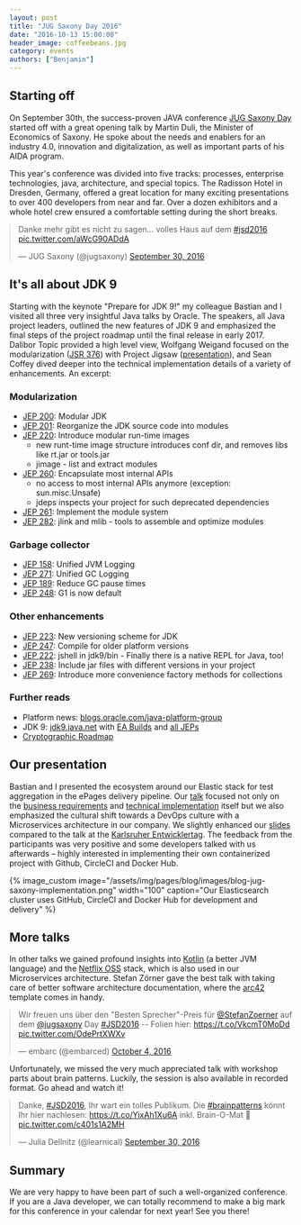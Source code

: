 ```yaml
---
layout: post
title: "JUG Saxony Day 2016"
date: "2016-10-13 15:00:00"
header_image: coffeebeans.jpg
category: events
authors: ["Benjamin"]
---
```


<style>
.twitter-tweet {
  margin: auto;
}
</style>

## Starting off

On September 30th, the success-proven JAVA conference [JUG Saxony Day](http://www.jug-saxony-day.org/) started off with a great opening talk by Martin Duli, the Minister of Economics of Saxony.
He spoke about the needs and enablers for an industry 4.0, innovation and digitalization, as well as important parts of his AIDA program.

This year's conference was divided into five tracks: processes, enterprise technologies, java, architecture, and special topics.
The Radisson Hotel in Dresden, Germany, offered a great location for many exciting presentations to over 400 developers from near and far.
Over a dozen exhibitors and a whole hotel crew ensured a comfortable setting during the short breaks.

<blockquote class="twitter-tweet" data-lang="en"><p lang="de" dir="ltr">Danke mehr gibt es nicht zu sagen… volles Haus auf dem <a href="https://twitter.com/hashtag/jsd2016?src=hash">#jsd2016</a> <a href="https://t.co/aWcG90ADdA">pic.twitter.com/aWcG90ADdA</a></p>&mdash; JUG Saxony (@jugsaxony) <a href="https://twitter.com/jugsaxony/status/781762081167118336">September 30, 2016</a></blockquote>
<script async src="//platform.twitter.com/widgets.js" charset="utf-8"></script>

## It's all about JDK 9

Starting with the keynote "Prepare for JDK 9!" my colleague Bastian and I visited all three very insightful Java talks by Oracle.
The speakers, all Java project leaders, outlined the new features of JDK 9 and emphasized the final steps of the project roadmap until the final release in early 2017.
Dalibor Topic provided a high level view, Wolfgang Weigand focused on the modularization ([JSR 376](http://openjdk.java.net/projects/jigsaw/spec/reqs)) with Project Jigsaw ([presentation](http://www.slideshare.net/wolfgangweigend/jdk-9-und-die-modulare-plattform-jigsaw)), and Sean Coffey dived deeper into the technical implementation details of a variety of enhancements.
An excerpt:

### Modularization

* [JEP 200](http://openjdk.java.net/jeps/200): Modular JDK
* [JEP 201](http://openjdk.java.net/jeps/201): Reorganize the JDK source code into modules
* [JEP 220](http://openjdk.java.net/jeps/220): Introduce modular run-time images
  - new runt-time image structure introduces conf dir, and removes libs like rt.jar or tools.jar
  - jimage - list and extract modules
* [JEP 260](http://openjdk.java.net/jeps/260): Encapsulate most internal APIs
  - no access to most internal APIs anymore (exception: sun.misc.Unsafe)
  - jdeps inspects your project for such deprecated dependencies
* [JEP 261](http://openjdk.java.net/jeps/261): Implement the module system
* [JEP 282](http://openjdk.java.net/jeps/282): jlink and mlib - tools to assemble and optimize modules

### Garbage collector

* [JEP 158](http://openjdk.java.net/jeps/158): Unified JVM Logging
* [JEP 271](http://openjdk.java.net/jeps/271): Unified GC Logging
* [JEP 189](http://openjdk.java.net/jeps/189): Reduce GC pause times
* [JEP 248](http://openjdk.java.net/jeps/248): G1 is now default

### Other enhancements

* [JEP 223](http://openjdk.java.net/jeps/223): New versioning scheme for JDK
* [JEP 247](http://openjdk.java.net/jeps/247): Compile for older platform versions
* [JEP 222](http://openjdk.java.net/jeps/222): jshell in jdk9/bin - Finally there is a native REPL for Java, too!
* [JEP 238](http://openjdk.java.net/jeps/238): Include jar files with different versions in your project
* [JEP 269](http://openjdk.java.net/jeps/269): Introduce more convenience factory methods for collections

### Further reads

* Platform news: [blogs.oracle.com/java-platform-group](https://blogs.oracle.com/java-platform-group/)
* JDK 9: [jdk9.java.net](https://jdk9.java.net/) with [EA Builds](https://jdk9.java.net/download/) and [all JEPs](http://openjdk.java.net/projects/jdk9/)
* [Cryptographic Roadmap](https://www.java.com/en/jre-jdk-cryptoroadmap.html)

## Our presentation

Bastian and I presented the ecosystem around our Elastic stack for test aggregation in the ePages delivery pipeline.
Our [talk](http://www.jug-saxony-day.org/programm/#/V45) focused not only on the [business requirements](https://developer.epages.com/blog/2016/02/11/pipeline-elk-test-evaluation-1.html) and [technical implementation](https://developer.epages.com/blog/2016/02/16/pipeline-elk-test-evaluation-2.html) itself but we also emphasized the cultural shift towards a DevOps culture with a Microservices architecture in our company.
We slightly enhanced our [slides](https://speakerdeck.com/dataduke/continuous-delivery-pipeline-automated-test-evaluation-jsd2016) compared to the talk at the [Karlsruher Entwicklertag](https://developer.epages.com/blog/2016/06/23/karlsruher-entwicklertag.html).
The feedback from the participants was very positive and some developers talked with us afterwards – highly interested in implementing their own containerized project with Github, CircleCI and Docker Hub.

{% image_custom image="/assets/img/pages/blog/images/blog-jug-saxony-implementation.png" width="100" caption="Our Elasticsearch cluster uses GitHub, CircleCI and Docker Hub for development and delivery" %}

## More talks

In other talks we gained profound insights into [Kotlin](https://kotlinlang.org/) (a better JVM language) and the [Netflix OSS](https://cloud.spring.io/spring-cloud-netflix/) stack, which is also used in our Microservices architecture.
Stefan Zörner gave the best talk with taking care of better software architecture documentation, where the [arc42](http://arc42.org/) template comes in handy.

<blockquote class="twitter-tweet" data-lang="en"><p lang="de" dir="ltr">Wir freuen uns über den &quot;Besten Sprecher&quot;-Preis für <a href="https://twitter.com/StefanZoerner">@StefanZoerner</a> auf dem <a href="https://twitter.com/jugsaxony">@jugsaxony</a> Day <a href="https://twitter.com/hashtag/JSD2016?src=hash">#JSD2016</a> -- Folien hier: <a href="https://t.co/VkcmT0MoDd">https://t.co/VkcmT0MoDd</a> <a href="https://t.co/OdePrtXWXv">pic.twitter.com/OdePrtXWXv</a></p>&mdash; embarc (@embarced) <a href="https://twitter.com/embarced/status/783185639542054912">October 4, 2016</a></blockquote>
<script async src="//platform.twitter.com/widgets.js" charset="utf-8"></script>

Unfortunately, we missed the very much appreciated talk with workshop parts about brain patterns. Luckily, the session is also available in recorded format.
Go ahead and watch it!

<blockquote class="twitter-tweet" data-lang="en"><p lang="de" dir="ltr">Danke, <a href="https://twitter.com/hashtag/JSD2016?src=hash">#JSD2016</a>, Ihr wart ein tolles Publikum. Die <a href="https://twitter.com/hashtag/brainpatterns?src=hash">#brainpatterns</a> könnt Ihr hier nachlesen: <a href="https://t.co/YixAh1Xu6A">https://t.co/YixAh1Xu6A</a> inkl. Brain-O-Mat 🙂 <a href="https://t.co/c401s1A2MH">pic.twitter.com/c401s1A2MH</a></p>&mdash; Julia Dellnitz (@learnical) <a href="https://twitter.com/learnical/status/781847672458244096">September 30, 2016</a></blockquote>
<script async src="//platform.twitter.com/widgets.js" charset="utf-8"></script>

## Summary

We are very happy to have been part of such a well-organized conference.
If you are a Java developer, we can totally recommend to make a big mark for this conference in your calendar for next year!
See you there!
